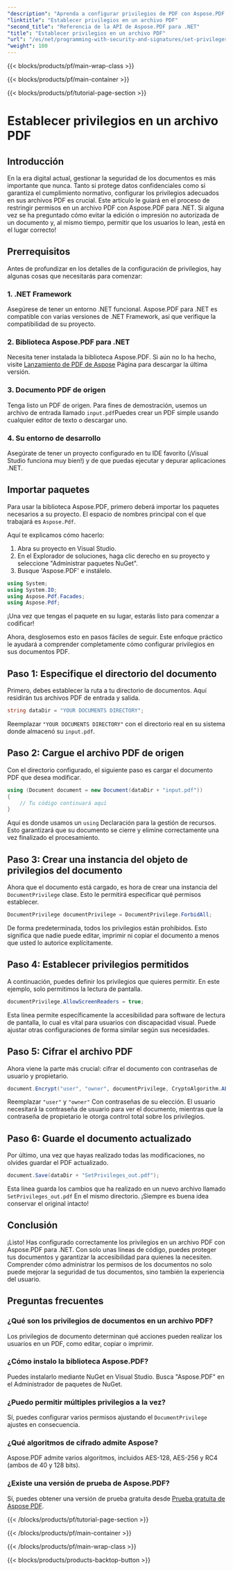 ```yaml
---
"description": "Aprenda a configurar privilegios de PDF con Aspose.PDF para .NET con esta guía paso a paso. Proteja sus documentos eficazmente."
"linktitle": "Establecer privilegios en un archivo PDF"
"second_title": "Referencia de la API de Aspose.PDF para .NET"
"title": "Establecer privilegios en un archivo PDF"
"url": "/es/net/programming-with-security-and-signatures/set-privileges/"
"weight": 100
---
```


{{< blocks/products/pf/main-wrap-class >}}

{{< blocks/products/pf/main-container >}}

{{< blocks/products/pf/tutorial-page-section >}}

# Establecer privilegios en un archivo PDF

## Introducción

En la era digital actual, gestionar la seguridad de los documentos es más importante que nunca. Tanto si protege datos confidenciales como si garantiza el cumplimiento normativo, configurar los privilegios adecuados en sus archivos PDF es crucial. Este artículo le guiará en el proceso de restringir permisos en un archivo PDF con Aspose.PDF para .NET. Si alguna vez se ha preguntado cómo evitar la edición o impresión no autorizada de un documento y, al mismo tiempo, permitir que los usuarios lo lean, ¡está en el lugar correcto!

## Prerrequisitos

Antes de profundizar en los detalles de la configuración de privilegios, hay algunas cosas que necesitarás para comenzar:

### 1. .NET Framework

Asegúrese de tener un entorno .NET funcional. Aspose.PDF para .NET es compatible con varias versiones de .NET Framework, así que verifique la compatibilidad de su proyecto.

### 2. Biblioteca Aspose.PDF para .NET

Necesita tener instalada la biblioteca Aspose.PDF. Si aún no lo ha hecho, visite [Lanzamiento de PDF de Aspose](https://releases.aspose.com/pdf/net/) Página para descargar la última versión.

### 3. Documento PDF de origen

Tenga listo un PDF de origen. Para fines de demostración, usemos un archivo de entrada llamado `input.pdf`Puedes crear un PDF simple usando cualquier editor de texto o descargar uno.

### 4. Su entorno de desarrollo

Asegúrate de tener un proyecto configurado en tu IDE favorito (¡Visual Studio funciona muy bien!) y de que puedas ejecutar y depurar aplicaciones .NET.

## Importar paquetes

Para usar la biblioteca Aspose.PDF, primero deberá importar los paquetes necesarios a su proyecto. El espacio de nombres principal con el que trabajará es `Aspose.Pdf`.

Aquí te explicamos cómo hacerlo:

1. Abra su proyecto en Visual Studio.
2. En el Explorador de soluciones, haga clic derecho en su proyecto y seleccione "Administrar paquetes NuGet".
3. Busque 'Aspose.PDF' e instálelo.

```csharp
using System;
using System.IO;
using Aspose.Pdf.Facades;
using Aspose.Pdf;
```

¡Una vez que tengas el paquete en su lugar, estarás listo para comenzar a codificar!

Ahora, desglosemos esto en pasos fáciles de seguir. Este enfoque práctico le ayudará a comprender completamente cómo configurar privilegios en sus documentos PDF.

## Paso 1: Especifique el directorio del documento

Primero, debes establecer la ruta a tu directorio de documentos. Aquí residirán tus archivos PDF de entrada y salida.

```csharp
string dataDir = "YOUR DOCUMENTS DIRECTORY";
```
Reemplazar `"YOUR DOCUMENTS DIRECTORY"` con el directorio real en su sistema donde almacenó su `input.pdf`.

## Paso 2: Cargue el archivo PDF de origen

Con el directorio configurado, el siguiente paso es cargar el documento PDF que desea modificar.

```csharp
using (Document document = new Document(dataDir + "input.pdf"))
{
    // Tu código continuará aquí
}
```
Aquí es donde usamos un `using` Declaración para la gestión de recursos. Esto garantizará que su documento se cierre y elimine correctamente una vez finalizado el procesamiento.

## Paso 3: Crear una instancia del objeto de privilegios del documento

Ahora que el documento está cargado, es hora de crear una instancia del `DocumentPrivilege` clase. Esto le permitirá especificar qué permisos establecer.

```csharp
DocumentPrivilege documentPrivilege = DocumentPrivilege.ForbidAll;
```
De forma predeterminada, todos los privilegios están prohibidos. Esto significa que nadie puede editar, imprimir ni copiar el documento a menos que usted lo autorice explícitamente.

## Paso 4: Establecer privilegios permitidos

A continuación, puedes definir los privilegios que quieres permitir. En este ejemplo, solo permitimos la lectura de pantalla.

```csharp
documentPrivilege.AllowScreenReaders = true;
```
Esta línea permite específicamente la accesibilidad para software de lectura de pantalla, lo cual es vital para usuarios con discapacidad visual. Puede ajustar otras configuraciones de forma similar según sus necesidades.

## Paso 5: Cifrar el archivo PDF

Ahora viene la parte más crucial: cifrar el documento con contraseñas de usuario y propietario.

```csharp
document.Encrypt("user", "owner", documentPrivilege, CryptoAlgorithm.AESx128, false);
```
Reemplazar `"user"` y `"owner"` Con contraseñas de su elección. El usuario necesitará la contraseña de usuario para ver el documento, mientras que la contraseña de propietario le otorga control total sobre los privilegios. 

## Paso 6: Guarde el documento actualizado

Por último, una vez que hayas realizado todas las modificaciones, no olvides guardar el PDF actualizado.

```csharp
document.Save(dataDir + "SetPrivileges_out.pdf");
```
Esta línea guarda los cambios que ha realizado en un nuevo archivo llamado `SetPrivileges_out.pdf` En el mismo directorio. ¡Siempre es buena idea conservar el original intacto!

## Conclusión

¡Listo! Has configurado correctamente los privilegios en un archivo PDF con Aspose.PDF para .NET. Con solo unas líneas de código, puedes proteger tus documentos y garantizar la accesibilidad para quienes la necesiten. Comprender cómo administrar los permisos de los documentos no solo puede mejorar la seguridad de tus documentos, sino también la experiencia del usuario. 

## Preguntas frecuentes

### ¿Qué son los privilegios de documentos en un archivo PDF?  
Los privilegios de documento determinan qué acciones pueden realizar los usuarios en un PDF, como editar, copiar o imprimir.

### ¿Cómo instalo la biblioteca Aspose.PDF?  
Puedes instalarlo mediante NuGet en Visual Studio. Busca "Aspose.PDF" en el Administrador de paquetes de NuGet.

### ¿Puedo permitir múltiples privilegios a la vez?  
Sí, puedes configurar varios permisos ajustando el `DocumentPrivilege` ajustes en consecuencia.

### ¿Qué algoritmos de cifrado admite Aspose?  
Aspose.PDF admite varios algoritmos, incluidos AES-128, AES-256 y RC4 (ambos de 40 y 128 bits).

### ¿Existe una versión de prueba de Aspose.PDF?  
Sí, puedes obtener una versión de prueba gratuita desde [Prueba gratuita de Aspose PDF](https://releases.aspose.com/).

{{< /blocks/products/pf/tutorial-page-section >}}

{{< /blocks/products/pf/main-container >}}

{{< /blocks/products/pf/main-wrap-class >}}

{{< blocks/products/products-backtop-button >}}